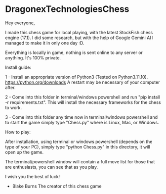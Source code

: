 # DragonexTechnologiesChess

Hey everyone,

I made this chess game for local playing, with the latest StockFish chess engine (17.1). I did some research, but with the help of Google Gemini AI I managed to make it in only one day :D.

Everything is locally in game, nothing is sent online to any server or anything. It's 100% private.

Install guide:

1 - Install an appropriate version of Python3 (Tested on Python3.11.10). https://python.org/downloads A restart may be necessary of your computer after.

2 - Come into this folder in terminal/windows powershell and run "pip install -r requirements.txt". This will install the necessary frameworks for the chess to work.

3 - Come into this folder any time now in terminal/windows powershell and to start the game simply type "Chess<OSVERSION>.py" where <OSVERSION> is Linux, Mac, or Windows.

How to play:

After installation, using terminal or windows powershell (depends on the type of your PC), simply type "python Chess<OSVERSION>.py" in this directory, it will open up the game.

The terminal/powershell window will contain a full move list for those that are enthusiasts, you can see that as you play.

I wish you the best of luck!

- Blake Burns
 The creator of this chess game
